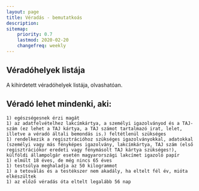 ```yaml
---
layout: page
title: Véradás - bemutatkoás
description:
sitemap:
    priority: 0.7
    lastmod: 2020-02-20
    changefreq: weekly
---
```

## Véradóhelyek listája

A kihirdetett véradóhelyek listája, olvashatóan.

## Véradó lehet mindenki, aki:

    1) egészségesnek érzi magát
    1) az adatfelvételhez lakcímkártya, a személyi igazolványod és a TAJ-szám (ez lehet a TAJ kártya, a TAJ számot tartalmazó irat, lelet, illetve a véradó általi bemondás is.) feltétlenül szükséges
    1) rendelkezik a regisztrációhoz szükséges igazolványokkal, adatokkal (személyi vagy más fényképes igazolvány, lakcímkártya, TAJ szám (első regisztrációkor eredeti vagy fénymásolt TAJ kártya szükséges!), külföldi állampolgár esetén magyarországi lakcímet igazoló papír
    1) elmúlt 18 éves, de még nincs 65 éves
    1) testsúlya meghaladja az 50 kilogrammot
    1) a tetoválás és a testékszer nem akadály, ha eltelt fél év, mióta elkészültek
    1) az előző véradás óta eltelt legalább 56 nap
